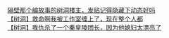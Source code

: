 [隔壁那个编故事的树洞楼主，发贴记得隐藏下动态好吗](http://tieba.baidu.com/p/3612879226?see_lz=1&pn=)   
[【树洞】救命啊我被工作室缠上了，现在整个人都](http://tieba.baidu.com/p/3611718952?see_lz=1&pn=)   
[【树洞】我仇杀了一个秦皇陵团长，因为他媳妇太漂亮了](http://tieba.baidu.com/p/3611533343?see_lz=1&pn=)   
